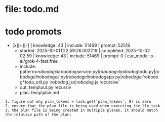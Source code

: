 # file: todo.md


# todo  promots
- [x][~][-]  | knowledge: 43 | include: 51469 | prompt: 52516
  - started: 2025-10-01T22:59:26.002219 | completed: 2025-10-02 02:59 | knowledge: 43 | include: 51469 | prompt: 0 | cur_model: x-ai/grok-4-fast:free
  - include: pattern=*robodogcli*robodog*service.py|*robodogcli*robodog*todo.py|*robodogcli*robodog*cli.py|*robodogcli*robodog*app.py|*robodogcli*robodog*todo_util.py |*robodog*.jsx|*robodog*.js   recursive`
  - out: temp\out.py recursiv 
  - plan: temp\plan.md
```knowledge
1. figure out why plan_tokens = task.get('plan_tokens', 0) is zero
2. ensure that the plan file is being used when executing the llm task
3. the plan file is being created in multiple places, it should match the relative path of the plan: 
``` 